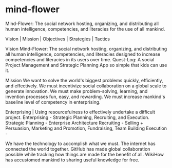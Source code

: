 # mind-flower
Mind-Flower: The social network hosting, organizing, and distributing all human intelligence, competencies, and literacies for the use of all mankind.

Vision | Mission | Objectives | Strategies | Tactics

Vision
Mind-Flower: The social network hosting, organizing, and distributing all human intelligence, competencies, and literacies designed to increase competencies and literacies in its users over time.
Quest-Log: A social Project Management and Strategic Planning App so simple that kids can use it.

Mission
We want to solve the world's biggest problems quickly, efficiently, and effectively. 
We must incentivize social collaboration on a global scale to generate innovation. 
We must make problem-solving, learning, and invention processes fun, easy, and rewarding.
We must increase mankind's baseline level of competency in enterprising.

Enterprising | Using resourcefulness to effectively undertake a difficult project. 
Enterprising - Strategic Planning, Recruiting, and Execution.
Strategic Planning - Enterprise Architecture
Recruiting - Selling + Persuasion, Marketing and Promotion, Fundraising, Team Building
Execution -

We have the technology to accomplish what we must.
The internet has connected the world together.
GitHub has made global collaboration possible while tracking how things are made for the benefit of all.
WikiHow has accustomed mankind to sharing useful knowledge for free.
